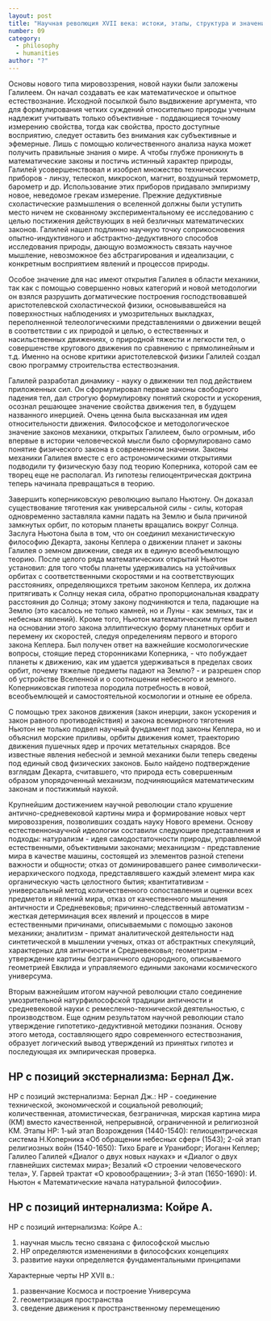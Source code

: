 ```yaml
---
layout: post
title: "Научная революция XVII века: истоки, этапы, структура и значение"
number: 09
category:
  - philosophy
  - humanities
author: "?"
---
```


Основы нового типа мировоззрения, новой науки были заложены Галилеем. Он начал создавать ее как математическое и опытное естествознание. Исходной посылкой было выдвижение аргумента, что для формулирования четких суждений относительно природы ученым надлежит учитывать только объективные - поддающиеся точному измерению   свойства, тогда как свойства, просто доступные восприятию, следует оставить без внимания как субъективные и эфемерные. Лишь с помощью количественного анализа наука может получить правильные знания о мире. А чтобы глубже проникнуть в математические законы и постичь истинный характер природы, Галилей усовершенствовал и изобрел множество технических приборов - линзу, телескоп, микроскоп, магнит, воздушный термометр, барометр и др. Использование этих приборов придавало эмпиризму новое, неведомое грекам измерение. Прежние дедуктивные схоластические размышления о вселенной должны были уступить место ничем не скованному экспериментальному ее исследованию с целью постижения действующих в ней безличных математических законов. Галилей нашел подлинно научную точку соприкосновения опытно-индуктивного и абстрактно-дедуктивного способов исследования природы, дающую возможность связать научное мышление, невозможное без абстрагирования и идеализации, с конкретным восприятием явлений и процессов природы.

Особое значение для нас имеют открытия Галилея в области механики, так как с помощью совершенно новых категорий и новой методологии он взялся разрушить догматические построения господствовавшей аристотелевской схоластической физики, основывавшейся на поверхностных наблюдениях и умозрительных выкладках, переполненной телеологическими представлениями о движении вещей в соответствии с их природой и целью, о естественных и насильственных движениях, о природной тяжести и легкости тел, о совершенстве кругового движения по сравнению с прямолинейным и т.д. Именно на основе критики аристотелевской физики Галилей создал свою программу строительства естествознания.

Галилей разработал динамику - науку о движении тел под действием приложенных сил. Он сформулировал первые законы свободного падения тел, дал строгую формулировку понятий скорости и ускорения, осознал решающее значение свойства движения тел, в будущем названного инерцией. Очень ценна была высказанная им идея относительности движения. Философское и методологическое значение законов механики, открытых Галилеем, было огромным, ибо впервые в истории человеческой мысли было сформулировано само понятие физического закона в современном значении. Законы механики Галилея вместе с его астрономическими открытиями подводили ту физическую базу под теорию Коперника, которой сам ее творец еще не располагал. Из гипотезы гелиоцентрическая доктрина теперь начинала превращаться в теорию.

Завершить коперниковскую революцию выпало Ньютону. Он доказал существование тяготения как универсальной силы - силы, которая одновременно заставляла камни падать на Землю и была причиной замкнутых орбит, по которым планеты вращались вокруг Солнца. Заслуга Ньютона была в том, что он соединил механистическую философию Декарта, законы Кеплера о движении планет и законы Галилея о земном движении, сведя их в единую всеобъемлющую теорию. После целого ряда математических открытий Ньютон установил: для того чтобы планеты удерживались на устойчивых орбитах с соответственными скоростями и на соответствующих расстояниях, определяющихся третьим законом Кеплера, их должна притягивать к Солнцу некая сила, обратно пропорциональная квадрату расстояния до Солнца; этому закону подчиняются и тела, падающие на Землю (это касалось не только камней, но и Луны - как земных, так и небесных явлений). Кроме того, Ньютон математическим путем вывел на основании этого закона эллиптическую форму планетных орбит и перемену их скоростей, следуя определениям первого и второго закона Кеплера. Был получен ответ на важнейшие космологические вопросы, стоящие перед сторонниками Коперника, - что побуждает планеты к движению, как им удается удерживаться в пределах своих орбит, почему тяжелые предметы падают на Землю? - и разрешен спор об устройстве Вселенной и о соотношении небесного и земного. Коперниковская гипотеза породила потребность в новой, всеобъемлющей и самостоятельной космологии и отныне ее обрела.

С помощью трех законов движения (закон инерции, закон ускорения и закон равного противодействия) и закона всемирного тяготения Ньютон не только подвел научный фундамент под законы Кеплера, но и объяснил морские приливы, орбиты движения комет, траекторию движения пушечных ядер и прочих метательных снарядов. Все известные явления небесной и земной механики были теперь сведены под единый свод физических законов. Было найдено подтверждение взглядам Декарта, считавшего, что природа есть совершенным образом упорядоченный механизм, подчиняющийся математическим законам и постижимый наукой.

Крупнейшим достижением научной революции стало крушение антично-средневековой картины мира и формирование новых черт мировоззрения, позволивших создать науку Нового времени. Основу естественнонаучной идеологии составили следующие представления и подходы: натурализм - идея самодостаточности природы, управляемой естественными, объективными законами;  механицизм - представление мира в качестве машины, состоящей из элементов разной степени важности и общности; отказ от доминировавшего ранее символически-иерархического подхода, представлявшего каждый элемент мира как органическую часть целостного бытия;  квантитативизм - универсальный метод количественного сопоставления и оценки всех предметов и явлений мира, отказ от качественного мышления античности и Средневековья; причинно-следственный автоматизм - жесткая детерминация всех явлений и процессов в мире естественными причинами, описываемыми с помощью законов механики; аналитизм - примат аналитической деятельности над синтетической в мышлении ученых, отказ от абстрактных спекуляций, характерных для античности и Средневековья; геометризм - утверждение картины безграничного однородного, описываемого геометрией Евклида и управляемого едиными законами космического универсума.

Вторым важнейшим итогом научной революции стало соединение умозрительной натурфилософской традиции античности и средневековой науки с ремесленно-технической  деятельностью, с производством. Еще одним результатом научной революции стало утверждение гипотетико-дедуктивной методики познания. Основу этого метода, составляющего ядро современного естествознания, образует логический вывод утверждений из принятых гипотез и последующая их эмпирическая проверка.

## НР с позиций экстернализма: Бернал Дж.
НР с позиций экстернализма: Бернал Дж.: НР - соединение технической, экономической и социальной революций; количественная, атомистическая, безграничная, мирская картина мира (КМ) вместо качественной, непрерывной, ограниченной и религиозной КМ. Этапы НР: 1-ый этап Возрождения (1440-1540): гелиоцентрическая система Н.Коперника «Об обращении небесных сфер» (1543); 2-ой этап религиозных войн (1540-1650): Тихо Браге и Ураниборг; Иоганн Кеплер; Галилео Галилей «Диалог о двух новых науках» и «Диалог о двух главнейших системах мира»; Везалий «О строении человеческого тела», У. Гарвей трактат «О кровообращении»; 3-й этап (1650-1690): И. Ньютон « Математические начала натуральной философии».

## НР с позиций интернализма: Койре А.
НР с позиций интернализма: Койре А.:
1. научная мысль тесно связана с философской мыслью
2. НР определяются изменениями в философских концепциях
3. развитие науки определяется фундаментальными принципами

Характерные черты НР XVII в.:
1. развенчание Космоса и построение Универсума
2. геометризация пространства
3. сведение движения к пространственному перемещению
